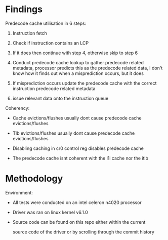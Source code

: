 # Findings

Predecode cache utilisation in 6 steps:

  1. Instruction fetch

  2. Check if instruction contains an LCP

  3. If it does then continue with step 4, otherwise skip to step 6

  4. Conduct predecode cache lookup to gather predecode related metadata, processor
     predicts this as the predecode related data, I don't know how it finds out 
     when a misprediction occurs, but it does

  5. If misprediction occurs update the predecode cache with the correct instruction 
     predecode related metadata

  6. issue relevant data onto the instruction queue

Coherency:

- Cache evictions/flushes usually dont cause predecode cache evictions/flushes

- Tlb evictions/flushes usually dont cause predecode cache evictions/flushes

- Disabling caching in cr0 control reg disables predecode cache

- The predecode cache isnt coherent with the l1i cache nor the itlb

# Methodology

Environment:
- All tests were conducted on an intel celeron n4020 processor

- Driver was ran on linux kernel v6.1.0

- Source code can be found on this repo either within the current 

  source code of the driver or by scrolling through the commit history